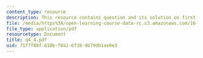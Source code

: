 ```yaml
---
content_type: resource
description: This resource contains question and its solution on first law.
file: /media/https%3A/open-learning-course-data-rc.s3.amazonaws.com/16-01-unified-engineering-i-ii-iii-iv-fall-2005-spring-2006/71f7f88f818bf0a16f389b79db1ae0e3_q4_4.pdf
file_type: application/pdf
resourcetype: Document
title: q4_4.pdf
uid: 71f7f88f-818b-f0a1-6f38-9b79db1ae0e3
---
```

